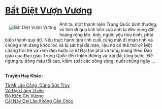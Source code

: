 <a href="https://truyentiki.com/bat-diet-vuon-vuong.30800/" title="Bất Diệt Vượn Vương"><h1>Bất Diệt Vượn Vương</h1></a><div style="display:table"><img align="right" style="float: left; padding: 10px;" src="https://truyentiki.com/a/img/str/src/30800.jpg" alt="Bất Diệt Vượn Vương">Anh ta, một thanh niên Trung Quốc bình thường, vô tình đi qua linh hồn của anh ta đến vùng đất hoang rộng lớn. Anh, người yêu hòa bình, phải biến thành quỷ dữ. Nếu thực hành tâm linh cuối cùng mất đi nhân tính và chúng sinh đang khóc lóc và bị sát hại dã man, liệu nó có thể thờ ơ? Một chàng trai trẻ và xinh đẹp bước ra từ Đại tàn phá và từng mang theo Đạo giáo của Đạo giáo Trung Quốc đến thiên đường và trái đất từng bước. Để ngưng tụ dòng máu tối cao, kiểm soát các dòng sông, nuốt chửng ngày ...</div><p><br><b>Truyện Hay Khác :</b></p><a href="https://truyentiki.com/ta-mi-lao-cong-dung-suc-truy.30799/" alt="Tà Mị Lão Công, Dùng Sức Truy">Tà Mị Lão Công, Dùng Sức Truy</a><br/><a href="https://github.com/nownovels/top500/tree/master/truyenhay/33647/" alt="Võ Đạo Lăng Thiên">Võ Đạo Lăng Thiên</a><br/><a href="https://github.com/nownovels/top500/tree/master/truyenhay/33908/" alt="Độ Kiếp Chi Vương">Độ Kiếp Chi Vương</a><br/><a href="https://github.com/nownovels/top500/tree/master/truyenhay/33585/" alt="Cái Này Đại Lão Không Cần Chọc">Cái Này Đại Lão Không Cần Chọc</a><br/>